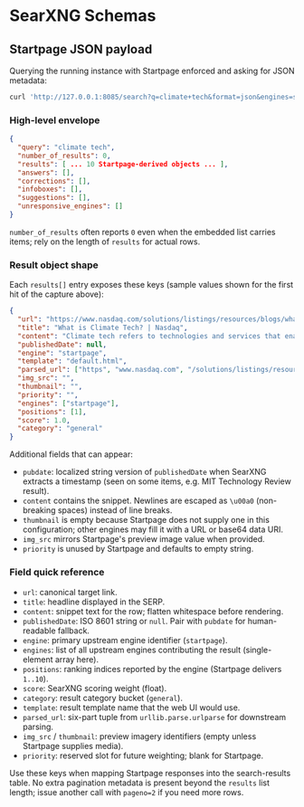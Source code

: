 # SearXNG Schemas

## Startpage JSON payload
Querying the running instance with Startpage enforced and asking for JSON metadata:

```bash
curl 'http://127.0.0.1:8085/search?q=climate+tech&format=json&engines=startpage'
```

### High-level envelope

```json
{
  "query": "climate tech",
  "number_of_results": 0,
  "results": [ ... 10 Startpage-derived objects ... ],
  "answers": [],
  "corrections": [],
  "infoboxes": [],
  "suggestions": [],
  "unresponsive_engines": []
}
```

`number_of_results` often reports `0` even when the embedded list carries items; rely on the length of `results` for actual rows.

### Result object shape
Each `results[]` entry exposes these keys (sample values shown for the first hit of the capture above):

```json
{
  "url": "https://www.nasdaq.com/solutions/listings/resources/blogs/what-is-climate-tech",
  "title": "What is Climate Tech? | Nasdaq",
  "content": "Climate tech refers to technologies and services that enable decarbonization of the global economy.",
  "publishedDate": null,
  "engine": "startpage",
  "template": "default.html",
  "parsed_url": ["https", "www.nasdaq.com", "/solutions/listings/resources/blogs/what-is-climate-tech", "", "", ""],
  "img_src": "",
  "thumbnail": "",
  "priority": "",
  "engines": ["startpage"],
  "positions": [1],
  "score": 1.0,
  "category": "general"
}
```

Additional fields that can appear:
- `pubdate`: localized string version of `publishedDate` when SearXNG extracts a timestamp (seen on some items, e.g. MIT Technology Review result).
- `content` contains the snippet. Newlines are escaped as `\u00a0` (non-breaking spaces) instead of line breaks.
- `thumbnail` is empty because Startpage does not supply one in this configuration; other engines may fill it with a URL or base64 data URI.
- `img_src` mirrors Startpage's preview image value when provided.
- `priority` is unused by Startpage and defaults to empty string.

### Field quick reference
- `url`: canonical target link.
- `title`: headline displayed in the SERP.
- `content`: snippet text for the row; flatten whitespace before rendering.
- `publishedDate`: ISO 8601 string or `null`. Pair with `pubdate` for human-readable fallback.
- `engine`: primary upstream engine identifier (`startpage`).
- `engines`: list of all upstream engines contributing the result (single-element array here).
- `positions`: ranking indices reported by the engine (Startpage delivers `1..10`).
- `score`: SearXNG scoring weight (float).
- `category`: result category bucket (`general`).
- `template`: result template name that the web UI would use.
- `parsed_url`: six-part tuple from `urllib.parse.urlparse` for downstream parsing.
- `img_src` / `thumbnail`: preview imagery identifiers (empty unless Startpage supplies media).
- `priority`: reserved slot for future weighting; blank for Startpage.

Use these keys when mapping Startpage responses into the search-results table. No extra pagination metadata is present beyond the `results` list length; issue another call with `pageno=2` if you need more rows.
